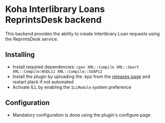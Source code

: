 # Koha Interlibrary Loans ReprintsDesk backend

This backend provides the ability to create Interlibrary Loan requests using the ReprintsDesk service.

## Installing

* Install required dependencies: ```cpan XML::Compile XML::Smart XML::Compile:WSDL11 XML::Compile::SOAP12```
* Install the plugin by uploading the .kpz from the [releases page](https://github.com/openfifth/koha-ill-reprintsdesk/releases) and restart plack if not automated
* Activate ILL by enabling the `ILLModule` system preference

## Configuration

* Mandatory configuration is done using the plugin's configure page
